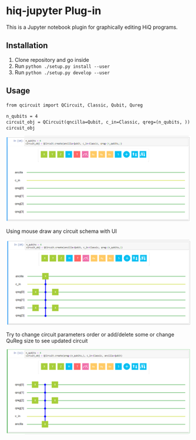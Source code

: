 # hiq-jupyter Plug-in
This is a Jupyter notebook plugin for graphically editing HiQ programs. 

## Installation

1. Clone repository and go inside
2. Run `python ./setup.py install --user`
3. Run `python ./setup.py develop --user`

## Usage

```
from qcircuit import QCircuit, Classic, Qubit, Qureg
```

```
n_qubits = 4
circuit_obj = QCircuit(qncilla=Qubit, c_in=Classic, qreg=(n_qubits, ))
circuit_obj
```

![Jupyter HiQ Plug-in inited](docs/resources/circuit_inited.png "Plug-in inited")


Using mouse draw any circuit schema with UI

![Jupyter HiQ Plug-in example](docs/resources/circuit_example.png "Plug-in example")


Try to change circuit parameters order or add/delete some or change QuReg size to see updated circuit

![Jupyter HiQ Plug-in example](docs/resources/circuit_reordered.png "Plug-in example reordered")
